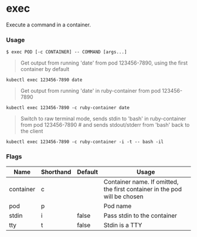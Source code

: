 # exec

Execute a command in a container.

### Usage

`$ exec POD [-c CONTAINER] -- COMMAND [args...]`

> Get output from running 'date' from pod 123456-7890, using the first container by default

```shell
kubectl exec 123456-7890 date
```

> Get output from running 'date' in ruby-container from pod 123456-7890

```shell
kubectl exec 123456-7890 -c ruby-container date
```

> Switch to raw terminal mode, sends stdin to 'bash' in ruby-container from pod 123456-7890 # and sends stdout/stderr from 'bash' back to the client

```shell
kubectl exec 123456-7890 -c ruby-container -i -t -- bash -il
```


### Flags

Name | Shorthand | Default | Usage
---- | --------- | ------- | ----- 
container | c |  | Container name. If omitted, the first container in the pod will be chosen 
pod | p |  | Pod name 
stdin | i | false | Pass stdin to the container 
tty | t | false | Stdin is a TTY 


